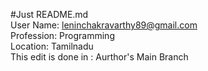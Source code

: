 #Just README.md  
User Name: leninchakravarthy89@gmail.com  
Profession: Programming  
Location: Tamilnadu  
This edit is done in : Aurthor's Main Branch  
